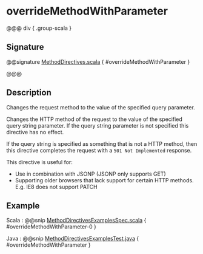 # overrideMethodWithParameter

@@@ div { .group-scala }
## Signature

@@signature [MethodDirectives.scala](/akka-http/src/main/scala/akka/http/scaladsl/server/directives/MethodDirectives.scala) { #overrideMethodWithParameter }

@@@

## Description

Changes the request method to the value of the specified query parameter.

Changes the HTTP method of the request to the value of the specified query string parameter.
If the query string parameter is not specified this directive has no effect.

If the query string is specified as something that is not a HTTP method,
then this directive completes the request with a `501 Not Implemented` response.

This directive is useful for:

 * Use in combination with JSONP (JSONP only supports GET)
 * Supporting older browsers that lack support for certain HTTP methods. E.g. IE8 does not support PATCH

## Example

Scala
:  @@snip [MethodDirectivesExamplesSpec.scala](/docs/src/test/scala/docs/http/scaladsl/server/directives/MethodDirectivesExamplesSpec.scala) { #overrideMethodWithParameter-0 }

Java
:  @@snip [MethodDirectivesExamplesTest.java](/docs/src/test/java/docs/http/javadsl/server/directives/MethodDirectivesExamplesTest.java) { #overrideMethodWithParameter }
